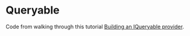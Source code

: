 # Queryable

Code from walking through this tutorial [Building an IQueryable provider](https://blogs.msdn.microsoft.com/mattwar/2008/11/18/linq-building-an-iqueryable-provider-series/).